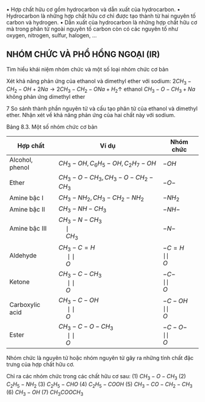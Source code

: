 • Hợp chất hữu cơ gồm hydrocarbon và dẫn xuất của hydrocarbon.
• Hydrocarbon là những hợp chất hữu cơ chỉ được tạo thành từ hai nguyên tố carbon và hydrogen.
• Dẫn xuất của hydrocarbon là những hợp chất hữu cơ mà trong phân tử ngoài nguyên tố carbon còn có các nguyên tố như oxygen, nitrogen, sulfur, halogen, ...

## NHÓM CHỨC VÀ PHỔ HỒNG NGOẠI (IR)

Tìm hiểu khái niệm nhóm chức và một số loại nhóm chức cơ bản

Xét khả năng phản ứng của ethanol và dimethyl ether với sodium:
$2CH_3-CH_2-OH + 2Na \rightarrow 2CH_3-CH_2-ONa + H_2\uparrow$
ethanol
$CH_3-O-CH_3 + Na$ không phản ứng
dimethyl ether

7 So sánh thành phần nguyên tử và cấu tạo phân tử của ethanol và dimethyl ether. Nhận xét về khả năng phản ứng của hai chất này với sodium.

Bảng 8.3. Một số nhóm chức cơ bản

| Hợp chất | Ví dụ | Nhóm chức |
|----------|-------|-----------|
| Alcohol, phenol | $CH_3-OH, C_6H_5-OH, C_2H_7-OH$ | $-OH$ |
| Ether | $CH_3-O-CH_3, CH_3-O-CH_2-CH_3$ | $-O-$ |
| Amine bậc I | $CH_3-NH_2, CH_3-CH_2-NH_2$ | $-NH_2$ |
| Amine bậc II | $CH_3-NH-CH_3$ | $-NH-$ |
| Amine bậc III | $CH_3-N-CH_3$ <br> $\quad \mid$ <br> $\quad CH_3$ | $-N-$ |
| Aldehyde | $CH_3-C=H$ <br> $\quad \mid\mid$ <br> $\quad O$ | $-C=H$ <br> $\mid\mid$ <br> $O$ |
| Ketone | $CH_3-C-CH_3$ <br> $\quad \mid\mid$ <br> $\quad O$ | $-C-$ <br> $\mid\mid$ <br> $O$ |
| Carboxylic acid | $CH_3-C-OH$ <br> $\quad \mid\mid$ <br> $\quad O$ | $-C-OH$ <br> $\mid\mid$ <br> $O$ |
| Ester | $CH_3-C-O-CH_3$ <br> $\quad \mid\mid$ <br> $\quad O$ | $-C-O-$ <br> $\mid\mid$ <br> $O$ |

Nhóm chức là nguyên tử hoặc nhóm nguyên tử gây ra những tính chất đặc trưng của hợp chất hữu cơ.

Chỉ ra các nhóm chức trong các chất hữu cơ sau:
(1) $CH_3-O-CH_3$
(2) $C_2H_5-NH_2$
(3) $C_2H_5-CHO$
(4) $C_2H_5-COOH$
(5) $CH_3-CO-CH_2-CH_3$
(6) $CH_3-OH$
(7) $CH_3COOCH_3$
